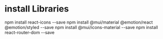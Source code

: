 # install Libraries
npm install react-icons --save
npm install @mui/material @emotion/react @emotion/styled --save
npm install @mui/icons-material --save
npm install react-router-dom --save